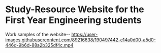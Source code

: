 # Study-Resource Website for the First Year Engineering students


Work samples of the website--
https://user-images.githubusercontent.com/89216638/190497442-c14a0d00-a5d0-446d-9b6d-88a2b325df4c.mp4


